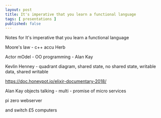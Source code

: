 ```yaml
---
layout: post
title: It's imperative that you learn a functional language
tags: [ presentations ]
published: false
---
```


Notes for
It's imperative that you learn a functional language

Moore's law - c++ accu Herb


Actor mOdel - OO programming - Alan Kay

Kevlin Henney - quadrant diagram, shared state, no shared state, writable data,
shared writable

https://doc.honeypot.io/elixir-documentary-2018/

Alan Kay objects talking - multi - promise of  micro services


pi zero webserver

and switch £5 computers
